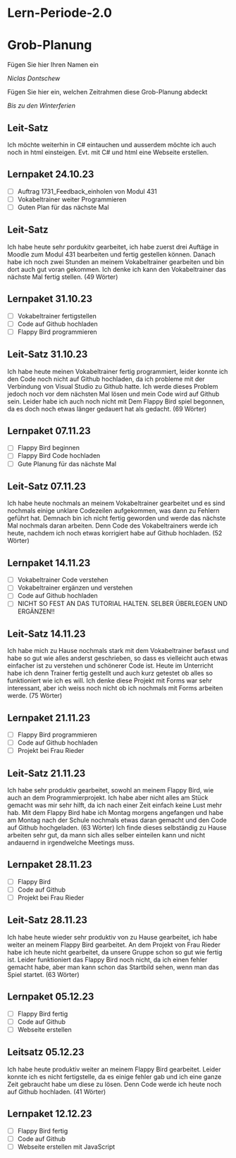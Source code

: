 # Lern-Periode-2.0
# Grob-Planung

Fügen Sie hier Ihren Namen ein

*Niclas Dontschew*

Fügen Sie hier ein, welchen Zeitrahmen diese Grob-Planung abdeckt

*Bis zu den Winterferien*

## Leit-Satz

Ich möchte weiterhin in C# eintauchen und ausserdem möchte ich auch noch in html einsteigen. Evt. mit C# und html eine Webseite erstellen.

## Lernpaket 24.10.23

- [ ] Auftrag 1731_Feedback_einholen von Modul 431
- [ ] Vokabeltrainer weiter Programmieren
- [ ] Guten Plan für das nächste Mal

## Leit-Satz
Ich habe heute sehr pordukitv gearbeitet, ich habe zuerst drei Auftäge in Moodle zum Modul 431 bearbeiten und fertig gestellen können. Danach habe ich noch zwei Stunden an meinem Vokabeltrainer gearbeiten und bin dort auch gut voran gekommen. Ich denke ich kann den Vokabeltrainer das nächste Mal fertig stellen. (49 Wörter)

## Lernpaket 31.10.23
- [ ] Vokabeltrainer fertigstellen
- [ ] Code auf Github hochladen
- [ ] Flappy Bird programmieren

## Leit-Satz 31.10.23
Ich habe heute meinen Vokabeltrainer fertig programmiert, leider konnte ich den Code noch nicht auf Github hochladen, da ich probleme mit der Verbindung von Visual Studio zu Github hatte. Ich werde dieses Problem jedoch noch vor dem nächsten Mal lösen und mein Code wird auf Github sein. Leider habe ich auch noch nicht mit Dem Flappy Bird spiel begonnen, da es doch noch etwas länger gedauert hat als gedacht. (69 Wörter)

## Lernpaket 07.11.23
- [ ] Flappy Bird beginnen
- [ ] Flappy Bird Code hochladen
- [ ] Gute Planung für das nächste Mal

## Leit-Satz 07.11.23
Ich habe heute nochmals an meinem Vokabeltrainer gearbeitet und es sind nochmals einige unklare Codezeilen aufgekommen, was dann zu Fehlern geführt hat. Demnach bin ich nicht fertig geworden und werde das nächste Mal nochmals daran arbeiten. Denn Code des Vokabeltrainers werde ich heute, nachdem ich noch etwas korrigiert habe auf Github hochladen. (52 Wörter)

## Lernpaket 14.11.23
- [ ] Vokabeltrainer Code verstehen
- [ ] Vokabeltrainer ergänzen und verstehen
- [ ] Code auf Github hochladen
- [ ] NICHT SO FEST AN DAS TUTORIAL HALTEN. SELBER ÜBERLEGEN UND ERGÄNZEN!!

## Leit-Satz 14.11.23
Ich habe mich zu Hause nochmals stark mit dem Vokabeltrainer befasst und habe so gut wie alles anderst geschrieben, so dass es vielleicht auch etwas einfacher ist zu verstehen und schönerer Code ist. Heute im Unterricht habe ich denn Trainer fertig gestellt und auch kurz getestet ob alles so funktioniert wie ich es will. Ich denke diese Projekt mit Forms war sehr interessant, aber ich weiss noch nicht ob ich nochmals mit Forms arbeiten werde. (75 Wörter)

## Lernpaket 21.11.23
- [ ] Flappy Bird programmieren
- [ ] Code auf Github hochladen
- [ ] Projekt bei Frau Rieder

## Leit-Satz 21.11.23
Ich habe sehr produktiv gearbeitet, sowohl an meinem Flappy Bird, wie auch an dem Programmierprojekt. Ich habe aber nicht alles am Stück gemacht was mir sehr hilft, da ich nach einer Zeit einfach keine Lust mehr hab. Mit dem Flappy Bird habe ich Montag morgens angefangen und habe am Montag nach der Schule nochmals etwas daran gemacht und den Code auf Github hochgeladen. (63 Wörter)
Ich finde dieses selbständig zu Hause arbeiten sehr gut, da mann sich alles selber einteilen kann und nicht andauernd in irgendwelche Meetings muss.

## Lernpaket 28.11.23
- [ ] Flappy Bird
- [ ] Code auf Github
- [ ] Projekt bei Frau Rieder

## Leit-Satz 28.11.23
Ich habe heute wieder sehr produktiv von zu Hause gearbeitet, ich habe weiter an meinem Flappy Bird gearbeitet. An dem Projekt von Frau Rieder habe ich heute nicht gearbeitet, da unsere Gruppe schon so gut wie fertig ist. 
Leider funktioniert das Flappy Bird noch nicht, da ich einen fehler gemacht habe, aber man kann schon das Startbild sehen, wenn man das Spiel startet. (63 Wörter)

## Lernpaket 05.12.23
- [ ] Flappy Bird fertig
- [ ] Code auf Github
- [ ] Webseite erstellen

## Leitsatz 05.12.23
Ich habe heute produktiv weiter an meinem Flappy Bird gearbeitet. Leider konnte ich es nicht fertigstelle, da es einige fehler gab und ich eine ganze Zeit gebraucht habe um diese zu lösen. 
Denn Code werde ich heute noch auf Github hochladen. (41 Wörter)

## Lernpaket 12.12.23
- [ ] Flappy Bird fertig
- [ ] Code auf Github
- [ ] Webseite erstellen mit JavaScript
